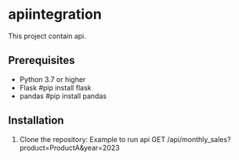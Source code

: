 # apiintegration
This project contain api.
## Prerequisites

- Python 3.7 or higher
- Flask #pip install flask
- pandas #pip install pandas

## Installation

1. Clone the repository:
Example to run api
GET /api/monthly_sales?product=ProductA&year=2023
